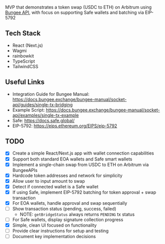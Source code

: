 MVP that demonstrates a token swap (USDC to ETH) on Arbitrum using [Bungee API](https://docs.bungee.exchange), with focus on supporting Safe wallets and batching via EIP-5792

## Tech Stack

- React (Next.js)
- Wagmi
- rainbowkit
- TypeScript
- TailwindCSS

## Useful Links

- Integration Guide for Bungee Manual: https://docs.bungee.exchange/bungee-manual/socket-api/guides/single-tx-bridging
- Example Script: https://docs.bungee.exchange/bungee-manual/socket-api/examples/single-tx-example
- Safe: https://docs.safe.global/
- EIP-5792: https://eips.ethereum.org/EIPS/eip-5792

## TODO

- [x] Create a simple React/Next.js app with wallet connection capabilities
- [x] Support both standard EOA wallets and Safe smart wallets
- [x] Implement a single-chain swap from USDC to ETH on Arbitrum via BungeeAPIs
- [x] Hardcode token addresses and network for simplicity
- [x] Allow user to input amount to swap
- [x] Detect if connected wallet is a Safe wallet
- [x] If using Safe, implement EIP-5792 batching for token approval + swap transaction
- [x] For EOA wallets, handle approval and swap sequentially
- [ ] Show transaction status (pending, success, failed)
  - NOTE: `getBridgeStatus` always returns `PENDING` tx status
- [ ] For Safe wallets, display signature collection progress
- [x] Simple, clean UI focused on functionality
- [ ] Provide clear instructions for setup and testing
- [ ] Document key implementation decisions

